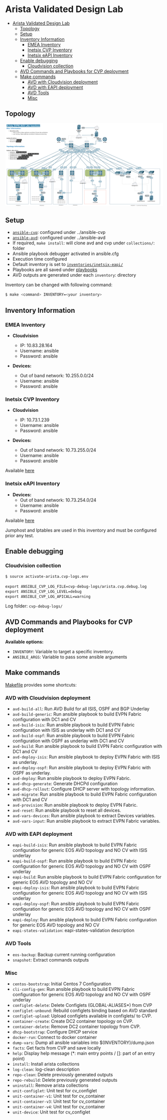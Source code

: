 # Arista Validated Design Lab

- [Arista Validated Design Lab](#arista-validated-design-lab)
  - [Topology](#topology)
  - [Setup](#setup)
  - [Inventory Information](#inventory-information)
    - [EMEA Inventory](#emea-inventory)
    - [Inetsix CVP Inventory](#inetsix-cvp-inventory)
    - [Inetsix eAPI Inventory](#inetsix-eapi-inventory)
  - [Enable debugging](#enable-debugging)
    - [Cloudvision collection](#cloudvision-collection)
  - [AVD Commands and Playbooks for CVP deployment](#avd-commands-and-playbooks-for-cvp-deployment)
  - [Make commands](#make-commands)
    - [AVD with Cloudvision deployment](#avd-with-cloudvision-deployment)
    - [AVD with EAPI deployment](#avd-with-eapi-deployment)
    - [AVD Tools](#avd-tools)
    - [Misc](#misc)

## Topology

![Topology](inventories/inetsix-eapi/medias/topology.png)

## Setup

- [`ansible-cvp`](https://github.com/aristanetworks/ansible-cvp): configured under ../ansible-cvp
- [`ansible-avd`](https://github.com/aristanetworks/ansible-avd): configured under ../ansible-avd
- If required, `make install`: will clone avd and cvp under `collections/`: folder
- Ansible playbook debugger activated in ansible.cfg
- Execution time configured
- Default inventory is set to [`inventories/inetsix-eapi/`](inventories/inetsix-eapi/inventory.yml)
- Playbooks are all saved under [playbooks](playbooks/)
- AVD outputs are generated under each `inventory`: directory

Inventory can be changed with following command:

```bash
$ make <command> INVENTORY=<your inventory>
```

## Inventory Information

### EMEA Inventory

- __Cloudvision__
  - IP: 10.83.28.164
  - Username: ansible
  - Password: ansible

- __Devices:__
  - Out of band network: 10.255.0.0/24
  - Username: ansible
  - Password: ansible

### Inetsix CVP Inventory

- __Cloudvision__
  - IP: 10.73.1.239
  - Username: ansible
  - Password: ansible

- __Devices:__
  - Out of band network: 10.73.255.0/24
  - Username: ansible
  - Password: ansible

Available [here](inventories/inetsix-cvp/README.md)

### Inetsix eAPI Inventory

- __Devices:__
  - Out of band network: 10.73.254.0/24
  - Username: ansible
  - Password: ansible

Available [here](inventories/inetsix-eapi/README.md)

Jumphost and Iptables are used in this inventory and must be configured prior any test.

## Enable debugging

### Cloudvision collection

```shell
$ source activate-arista.cvp-logs.env

export ANSIBLE_CVP_LOG_FILE=cvp-debug-logs/arista.cvp.debug.log
export ANSIBLE_CVP_LOG_LEVEL=debug
export ANSIBLE_CVP_LOG_APICALL=warning
```

Log folder: `cvp-debug-logs/`

## AVD Commands and Playbooks for CVP deployment

__Available options:__

- `INVENTORY`: Variable to target a specific inventory.
- `ANSIBLE_ARGS`: Variable to pass some ansible arguments

## Make commands

[Makefile](./Makefile) provides some shortcuts:

### AVD with Cloudvision deployment

- `avd-build-all`:                  Run AVD Build for all ISIS, OSPF and BGP Underlay
- `avd-build-generic`:              Run ansible playbook to build EVPN Fabric configuration with DC1 and CV
- `avd-build-isis`:                 Run ansible playbook to build EVPN Fabric configuration with ISIS as underlay with DC1 and CV
- `avd-build-ospf`:                 Run ansible playbook to build EVPN Fabric configuration with OSPF as underlay with DC1 and CV
- `avd-build`:                      Run ansible playbook to build EVPN Fabric configuration with DC1 and CV
- `avd-deploy-isis`:                Run ansible playbook to deploy EVPN Fabric with ISIS as underlay.
- `avd-deploy-ospf`:                Run ansible playbook to deploy EVPN Fabric with OSPF as underlay.
- `avd-deploy`:                     Run ansible playbook to deploy EVPN Fabric.
- `avd-dhcp-generate`:              Generate DHCPd configuration
- `avd-dhcp-rollout`:               Configure DHCP server with topology information.
- `avd-migrate`:                    Run ansible playbook to build EVPN Fabric configuration with DC1 and CV
- `avd-provision`:                  Run ansible playbook to deploy EVPN Fabric.
- `avd-reset`:                      Run ansible playbook to reset all devices.
- `avd-vars-devices`:               Run ansible playbook to extract Devices variables.
- `avd-vars-input`:                 Run ansible playbook to extract EVPN Fabric variables.

### AVD with EAPI deployment

- `eapi-build-isis`:                Run ansible playbook to build EVPN Fabric configuration for generic EOS AVD topology and NO CV with ISIS underlay
- `eapi-build-ospf`:                Run ansible playbook to build EVPN Fabric configuration for generic EOS AVD topology and NO CV with OSPF underlay
- `eapi-build`:                     Run ansible playbook to build EVPN Fabric configuration for generic EOS AVD topology and NO CV
- `eapi-deploy-isis`:               Run ansible playbook to build EVPN Fabric configuration for generic EOS AVD topology and NO CV with ISIS underlay
- `eapi-deploy-ospf`:               Run ansible playbook to build EVPN Fabric configuration for generic EOS AVD topology and NO CV with OSPF underlay
- `eapi-deploy`:                    Run ansible playbook to build EVPN Fabric configuration for generic EOS AVD topology and NO CV
- `eapi-states-validation`:         eapi-states-validation description

### AVD Tools

- `eos-backup`:                     Backup current running configuration
- `snapshot`:                       Extract commands outputs

### Misc

- `centos-bootstrap`:               Initial Centos 7 Configuration
- `cli-config-gen`:                 Run ansible playbook to build EVPN Fabric configuration for generic EOS AVD topology and NO CV with OSPF underlay
- `configlet-delete`:               Delete Configlets (GLOBAL-ALIASES*) from CVP
- `configlet-unbound`:              Rebuild configlets binding based on AVD standard
- `configlet-upload`:               Upload configlets available in configlets/ to CVP.
- `container-create`:               Create DC2 container topology on CVP.
- `container-delete`:               Remove DC2 container topology from CVP.
- `dhcp-bootstrap`:                 Configure DHCP service
- `docker-run`:                     Connect to docker container
- `dump-vars`:                      Dump all ansible variables into $(INVENTORY)/dump.json
- `facts`:                          Get facts from CVP and save locally
- `help`:                           Display help message (*: main entry points / []: part of an entry point)
- `install`:                        Install arista collections
- `log-clean`:                      log-clean description
- `repo-clean`:                     Delete previously generated outputs
- `repo-rebuild`:                   Delete previously generated outputs
- `uninstall`:                      Remove arista collections
- `unit-configlet`:                 Unit test for cv_configlet
- `unit-container-v1`:              Unit test for cv_container
- `unit-container-v3`:              Unit test for cv_container
- `unit-container-v4`:              Unit test for cv_container
- `unit-device`:                    Unit test for cv_configlet